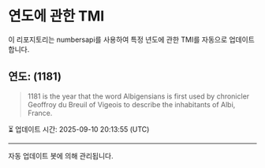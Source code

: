 
# 연도에 관한 TMI

이 리포지토리는 numbersapi를 사용하여 특정 년도에 관한 TMI를 자동으로 업데이트합니다.

## 연도: (1181)
> 1181 is the year that the word Albigensians is first used by chronicler Geoffroy du Breuil of Vigeois to describe the inhabitants of Albi, France.

⏳ 업데이트 시간: 2025-09-10 20:13:55 (UTC)

---
자동 업데이트 봇에 의해 관리됩니다.
